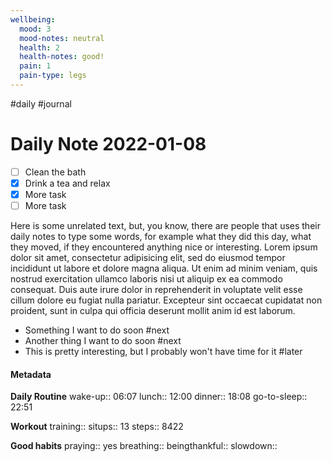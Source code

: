```yaml
---
wellbeing:
  mood: 3
  mood-notes: neutral
  health: 2
  health-notes: good!
  pain: 1
  pain-type: legs
---
```

#daily #journal
# Daily Note 2022-01-08

- [ ] Clean the bath
- [x] Drink a tea and relax
- [x] More task
- [ ] More task

Here is some unrelated text, but, you know, there are people that uses their daily notes to type some words, for example what they did this day, what they moved, if they encountered anything nice or interesting. Lorem ipsum dolor sit amet, consectetur adipisicing elit, sed do eiusmod tempor incididunt ut labore et dolore magna aliqua. Ut enim ad minim veniam, quis nostrud exercitation ullamco laboris nisi ut aliquip ex ea commodo consequat. Duis aute irure dolor in reprehenderit in voluptate velit esse cillum dolore eu fugiat nulla pariatur. Excepteur sint occaecat cupidatat non proident, sunt in culpa qui officia deserunt mollit anim id est laborum.

- Something I want to do soon #next
- Another thing I want to do soon #next
- This is pretty interesting, but I probably won't have time for it #later

#### Metadata

**Daily Routine**
wake-up:: 06:07
lunch:: 12:00
dinner:: 18:08
go-to-sleep:: 22:51

**Workout**
training:: 
situps:: 13
steps:: 8422

**Good habits**
praying:: yes
breathing:: 
beingthankful:: 
slowdown:: 
